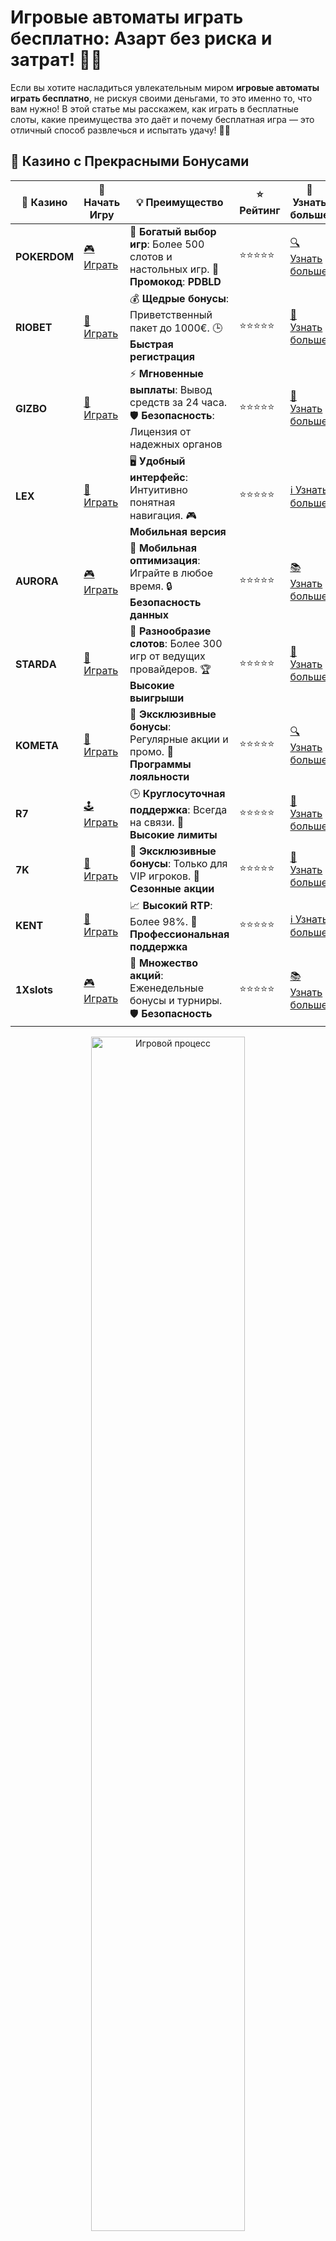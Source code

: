 # Игровые автоматы играть бесплатно: Азарт без риска и затрат! 🎰💥

Если вы хотите насладиться увлекательным миром **игровые автоматы играть бесплатно**, не рискуя своими деньгами, то это именно то, что вам нужно! В этой статье мы расскажем, как играть в бесплатные слоты, какие преимущества это даёт и почему бесплатная игра — это отличный способ развлечься и испытать удачу! 🌟💸

## 🌟 Казино с Прекрасными Бонусами

| 🎲 **Казино** | 🔗 **Начать Игру** | 💡 **Преимущество** | ⭐ **Рейтинг** | 🔗 **Узнать больше** |
|--------------|---------------------|---------------------|----------------|----------------------|
| **POKERDOM**  | [🎮 Играть](https://brandplay.link/4k77v2yx) | 🎉 **Богатый выбор игр**: Более 500 слотов и настольных игр. 🎁 **Промокод**: **PDBLD** | ⭐⭐⭐⭐⭐ | [🔍 Узнать больше](https://brandplay.link/4k77v2yx) |
| **RIOBET**    | [🎰 Играть](https://brandplay.link/7xBLTPyj) | 💰 **Щедрые бонусы**: Приветственный пакет до 1000€. 🕒 **Быстрая регистрация** | ⭐⭐⭐⭐⭐ | [📖 Узнать больше](https://brandplay.link/7xBLTPyj) |
| **GIZBO**     | [🎲 Играть](https://brandplay.link/bprXw4YV) | ⚡ **Мгновенные выплаты**: Вывод средств за 24 часа. 🛡️ **Безопасность**: Лицензия от надежных органов | ⭐⭐⭐⭐⭐ | [📝 Узнать больше](https://brandplay.link/bprXw4YV) |
| **LEX**       | [🤑 Играть](https://brandplay.link/zW4hdDFV) | 🖥️ **Удобный интерфейс**: Интуитивно понятная навигация. 🎮 **Мобильная версия** | ⭐⭐⭐⭐⭐ | [ℹ️ Узнать больше](https://brandplay.link/zW4hdDFV) |
| **AURORA**    | [🎮 Играть](https://10trafic-stat2.com/click/668546556bcc6313411604bd/6766/13032/subaccount) | 📱 **Мобильная оптимизация**: Играйте в любое время. 🔒 **Безопасность данных** | ⭐⭐⭐⭐⭐ | [📚 Узнать больше](https://10trafic-stat2.com/click/668546556bcc6313411604bd/6766/13032/subaccount) |
| **STARDА**    | [🎯 Играть](https://brandplay.link/fB7xwRFL) | 🎰 **Разнообразие слотов**: Более 300 игр от ведущих провайдеров. 🏆 **Высокие выигрыши** | ⭐⭐⭐⭐⭐ | [🔎 Узнать больше](https://brandplay.link/fB7xwRFL) |
| **KOMETA**    | [🎰 Играть](https://brandplay.link/8ZymQJV8) | 🎁 **Эксклюзивные бонусы**: Регулярные акции и промо. 🔄 **Программы лояльности** | ⭐⭐⭐⭐⭐ | [🔍 Узнать больше](https://brandplay.link/8ZymQJV8) |
| **R7**        | [🕹️ Играть](https://brandplay.link/bMd3Yjsw) | 🕒 **Круглосуточная поддержка**: Всегда на связи. 💸 **Высокие лимиты** | ⭐⭐⭐⭐⭐ | [📖 Узнать больше](https://brandplay.link/bMd3Yjsw) |
| **7K**        | [🎲 Играть](https://brandplay.link/BvQyFShp) | 🌟 **Эксклюзивные бонусы**: Только для VIP игроков. 🎉 **Сезонные акции** | ⭐⭐⭐⭐⭐ | [📝 Узнать больше](https://brandplay.link/BvQyFShp) |
| **KENT**      | [🤑 Играть](https://brandplay.link/Fv2WP3js) | 📈 **Высокий RTP**: Более 98%. 💼 **Профессиональная поддержка** | ⭐⭐⭐⭐⭐ | [ℹ️ Узнать больше](https://brandplay.link/Fv2WP3js) |
| **1Xslots**   | [🎮 Играть](https://brandplay.link/hSB1khtr) | 🎉 **Множество акций**: Еженедельные бонусы и турниры. 🛡️ **Безопасность** | ⭐⭐⭐⭐⭐ | [📚 Узнать больше](https://brandplay.link/hSB1khtr) |

<div align="center"> <img src="https://i.pinimg.com/originals/1d/b3/25/1db325483acbe642c6d4e6fdd73a4988.gif" alt="Игровой процесс" width="70%"> </div>
---

## 🚀 Быстрые Выигрыши и Поддержка

| 🎲 **Казино** | 🔗 **Начать Игру** | 💡 **Преимущество** | ⭐ **Рейтинг** | 🔗 **Узнать больше** |
|--------------|---------------------|---------------------|----------------|----------------------|
| **GAMA**      | [🎯 Играть](https://brandplay.link/j6NMKsDz) | 🔍 **Интуитивный интерфейс**: Легкость использования. 🏅 **Престижные турниры** | ⭐⭐⭐⭐☆ | [🔎 Узнать больше](https://brandplay.link/j6NMKsDz) |
| **ONION**     | [🎰 Играть](https://brandplay.link/zBGRVpQ9) | 🤑 **Низкие ставки**: Идеально для начинающих. 🔄 **Быстрые выводы** | ⭐⭐⭐⭐☆ | [🔍 Узнать больше](https://brandplay.link/zBGRVpQ9) |
| **ЧЕМПИОН**   | [🕹️ Играть](https://temon-gter.cfd/go/lRq?p80412p304504pcc44t17455) | 🏅 **Лояльная программа**: Награды за активность. 🎁 **Ежемесячные бонусы** | ⭐⭐⭐⭐☆ | [📖 Узнать больше](https://temon-gter.cfd/go/lRq?p80412p304504pcc44t17455) |
| **VAVADA**    | [🎲 Играть](https://vavadapartner.pro/?promo=ea5c9275-6854-4505-94fc-95ab18221945-linkb2) | 🚀 **Быстрая регистрация**: Начните играть мгновенно. 🔐 **Безопасные транзакции** | ⭐⭐⭐⭐☆ | [📝 Узнать больше](https://vavadapartner.pro/?promo=ea5c9275-6854-4505-94fc-95ab18221945-linkb2) |
| **FRIENDS**   | [🤑 Играть](https://gofriends.mba/linkb2) | 🤝 **Социальные игры**: Играйте с друзьями. 🌐 **Мультиплатформенность** | ⭐⭐⭐⭐☆ | [ℹ️ Узнать больше](https://gofriends.mba/linkb2) |
| **1WIN**      | [🎮 Играть](https://brandplay.link/smXVpBbG) | 🏆 **Спортивные ставки**: Широкий выбор видов спорта. 💵 **Высокие коэффициенты** | ⭐⭐⭐⭐☆ | [📚 Узнать больше](https://brandplay.link/smXVpBbG) |
| **DRIP**      | [🎯 Играть](https://drp-ircp01.com/c07e6a3db) | 🌐 **Инновационные игры**: Новейшие игровые технологии. 🛡️ **Высокая безопасность** | ⭐⭐⭐⭐☆ | [🔎 Узнать больше](https://drp-ircp01.com/c07e6a3db) |
| **JOYCASINO** | [🎰 Играть](https://rpc30.call2me.pro/?/ru/registration?apkpop=0&partner=p24970p3291217pc98f) | 🎁 **Приятные бонусы**: Ежедневные акции и подарки. 🕹️ **Разнообразие игр** | ⭐⭐⭐⭐☆ | [🔍 Узнать больше](https://rpc30.call2me.pro/?/ru/registration?apkpop=0&partner=p24970p3291217pc98f) |
| **PLAYFORTUNA** | [🎮 Играть](https://fortunapromo.net/alt/playfortuna/registration?0dc4a9362a71feb7e3f165fb8e766f70) | 🎉 **Регулярные акции**: Бонусы, фриспины и многое другое. 🏅 **Турниры** | ⭐⭐⭐⭐☆ | [📚 Узнать больше](https://fortunapromo.net/alt/playfortuna/registration?0dc4a9362a71feb7e3f165fb8e766f70) |
| **SYKAA**     | [🤑 Играть](https://s-two-way.com/?source=linkb2&pid=30697) | 💸 **Доступные ставки**: Идеально для новичков. 🎁 **Щедрые бонусы** | ⭐⭐⭐⭐☆ | [🔍 Узнать больше](https://s-two-way.com/?source=linkb2&pid=30697) |

<div align="center"> <img src="https://i.pinimg.com/originals/1d/b3/25/1db325483acbe642c6d4e6fdd73a4988.gif" alt="Игровой процесс" width="70%"> </div>

![Игровые автоматы бесплатно](https://i.pinimg.com/originals/a9/29/6e/a9296ea1cf6a7c20a985e593451f0323.png)

## Что такое игровые автоматы играть бесплатно?

**Игровые автоматы играть бесплатно** — это возможность насладиться азартом и игровыми процессами без использования реальных денег. Бесплатные версии слотов предлагают тот же игровой опыт, что и игры на деньги, но без финансовых рисков. Вы можете испытать удачу, учиться и развлекаться, не беспокоясь о своих средствах. 💰

## Как играть в игровые автоматы бесплатно?

Игра в **игровые автоматы играть бесплатно** — это просто и доступно каждому. Вот как это работает:

1. **Выберите платформу**: Найдите онлайн-казино или сайт с бесплатными версиями игровых автоматов. Многие казино предлагают такие игры без необходимости регистрации.
2. **Выберите слот**: Изучите список доступных игр и выберите ту, которая вам интересна.
3. **Запустите игру**: Нажмите на слот и начните играть. Все деньги, которые вы ставите, виртуальны, так что не переживайте о потере средств.

## Преимущества игры в бесплатные игровые автоматы

Почему стоит выбирать **игровые автоматы играть бесплатно**? Вот несколько причин:

- **Без риска**: Вы можете наслаждаться игровым процессом, не рискуя собственными деньгами.
- **Идеально для новичков**: Бесплатные автоматы — отличный способ для начинающих освоиться с играми, не рискуя своими средствами.
- **Тренировка и обучение**: Бесплатные версии дают возможность изучить стратегию и правила игры, улучшая ваши навыки.
- **Развлечение без обязательств**: Играйте для удовольствия, без давления ставок и потерь.

## Какие игровые автоматы можно играть бесплатно?

В **игровые автоматы играть бесплатно** доступно множество различных типов слотов:

- **Классические слоты**: Простой и понятный интерфейс с 3 барабанами и несколькими линиями выплат.
- **Видео-слоты**: Современные автоматы с множителями, бонусными раундами и дополнительными возможностями для выигрыша.
- **3D-слоты**: Визуально привлекательные игры с эффектами, которые делают игровой процесс ещё более захватывающим.
- **Прогрессивные джекпоты**: Хотя в демо-режиме вы не получите джекпот, такие игры доступны для бесплатного тестирования.

## Почему стоит играть в игровые автоматы бесплатно?

- **Изучение игры**: Бесплатная игра — идеальный способ научиться играть без потерь.
- **Тестирование стратегий**: Вы можете пробовать разные стратегии, чтобы понять, как лучше всего играть на реальных деньгах.
- **Развлечение без финансовых рисков**: Получите все эмоции от игры, не вкладывая свои деньги.
- **Ознакомление с новыми играми**: Бесплатные автоматы дают возможность протестировать новые игры и выбрать те, которые вам больше всего подходят.

## Советы для игры в бесплатные игровые автоматы

- **Не торопитесь перейти на ставки на деньги**: Прежде чем делать реальные ставки, используйте бесплатные версии для тренировки.
- **Читайте правила игры**: Некоторые слоты имеют особенности и бонусные раунды, которые стоит изучить до начала игры.
- **Играйте для удовольствия**: Главное в бесплатных играх — это развлечение. Не переживайте о победах или поражениях, а просто наслаждайтесь процессом.

## Заключение

**Игровые автоматы играть бесплатно** — это отличная возможность для всех любителей азартных игр попробовать свои силы без рисков и затрат. Играйте для удовольствия, развивайтесь и выбирайте самые интересные игры, не беспокоясь о деньгах. 🎰✨

Не забывайте, что азартные игры — это в первую очередь развлечение. Играйтесь ответственно, наслаждайтесь каждым моментом и удачи вам! 🍀🎉
